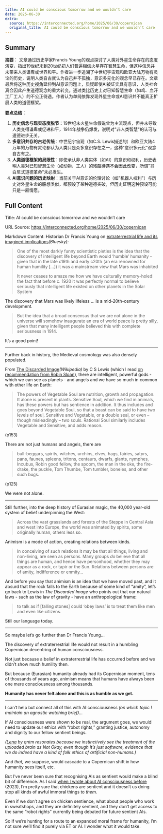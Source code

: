 ```yaml
---
title: AI could be conscious tomorrow and we wouldn’t care
date: 2025-06-30
extra:
  source: https://interconnected.org/home/2025/06/30/copernican
  original_title: AI could be conscious tomorrow and we wouldn’t care
---
```

## Summary
**摘要**：
文章通过历史学家Francis Young的观点探讨了人类对外星生命存在的态度演变，指出19世纪末到20世纪初人们普遍相信火星存在智慧生命，但这种信念并未带来人类谦卑或世界和平。作者进一步追溯了中世纪宇宙观和欧亚大陆万物有灵论的历史，说明人类自古就认为自己并不孤独，意识多元化的观念早已存在。文章最后将这种历史视角延伸到AI意识问题上，质疑即使AI被证实具有意识，人类社会真会因此产生道德观念的重大转变。通过类比历史上对已知智慧生命（如鸡、血汗工厂工人）的不公正待遇，作者认为单纯依靠发现外星生命或AI意识并不能真正扩展人类的道德框架。

**要点总结**：
1. **历史信念与现实态度脱节**：19世纪末火星生命假说曾为主流观点，但并未导致人类变得谦卑或促进和平，1914年战争仍爆发，说明对"非人类智慧"的认可与道德进步无关。
2. **多意识共存的古老传统**：中世纪宇宙观（如C.S. Lewis描述的）和欧亚大陆4万年的万物有灵论都认为人类只是众多意识存在之一，这种"意识多元化"观念自古有之。
3. **人类道德框架的局限性**：即使承认非人类实体（如AI）的意识和权利，历史表明人类对已知智慧生命（如动物、工人）的残酷待遇不会因此改变，所谓"哥白尼式道德革命"未必发生。
4. **AI意识问题的历史映射**：当前关于AI意识的伦理讨论（如"机器人权利"）与历史对外星生命的臆想类似，都预设了某种道德突破，但历史证明这种预设可能只是一厢情愿。
## Full Content
Title: AI could be conscious tomorrow and we wouldn’t care

URL Source: https://interconnected.org/home/2025/06/30/copernican

Markdown Content:
Historian Dr Francis Young on [extraterrestrial life and its imagined implications](https://bsky.app/profile/drfrancisyoung.bsky.social/post/3lsri2z2ih22h)_(Bluesky):_

> One of the most darkly funny scientistic pieties is the idea that the discovery of intelligent life beyond Earth would ‘humble’ humanity - given that in the late c19th and early c20th (an era renowned for human humility […]) it was a mainstream view that Mars was inhabited
> 
> 
> It never ceases to amaze me how we have culturally memory-holed the fact that before c. 1920 it was perfectly normal to believe seriously that intelligent life existed on other planets in the Solar System

The discovery that Mars was likely lifeless … is a mid-20th-century development.

> But the idea that a broad consensus that we are not alone in the universe will somehow inaugurate an era of world peace is pretty silly, given that many intelligent people believed this with complete seriousness in 1914.

It’s a good point!

* * *

Further back in history, the Medieval cosmology was also densely populated.

From [The Discarded Image](https://en.wikipedia.org/wiki/The_Discarded_Image)_(Wikipedia)_ by C S Lewis (which I read [on recommendation from Robin Sloan](https://interconnected.org/home/2023/12/28/books)), there are intelligent, powerful gods - which we can see as planets - and angels and we have so much in common with other life on Earth:

> The powers of Vegetable Soul are nutrition, growth and propagation. It alone is present in plants. Sensitive Soul, which we find in animals, has these powers but has sentience in addition. It thus includes and goes beyond Vegetable Soul, so that a beast can be said to have two levels of soul, Sensitive and Vegetable, or a double seal, or even – though misleadingly – two souls. Rational Soul similarly includes Vegetable and Sensitive, and adds reason.

(p153)

There are not just humans and angels, there are

> bull-beggars, spirits, witches, urchins, elves, hags, fairies, satyrs, pans, faunes, spleens, tritons, centaurs, dwarfs, giants, nymphes, Incubus, Robin good fellow, the spoom, the man in the oke, the fire-drake, the puckle, Tom Thumbe, Tom tumbler, boneles, and other such bugs.

(p125)

We were not alone.

* * *

Still further, into the deep history of Eurasian magic, the 40,000 year-old system of belief underpinning the West:

> Across the vast grasslands and forests of the Steppe in Central Asia and west into Europe, the world was animated by spirits, some originally human, others less so.

Animism is a mode of action, creating relations between kinds.

> In conceiving of such relations it may be that all things, living and non-living, are seen as persons. Many groups _do_ believe that all things are human, and hence have personhood, whether they may appear as a rock, or tapir or the Sun. Relations between persons are of amity, indifference or enmity…

And before you say that animism is an idea that we have moved past, and it absurd that the rock falls to the Earth because of some kind of “amity”, let’s go back to Lewis in _The Discarded Image_ who points out that our natural laws - such as the law of gravity - have an anthropological frame:

> to talk as if [falling stones] could ‘obey laws’ is to treat them like men and even like citizens.

Still our language today.

* * *

So maybe let’s go further than Dr Francis Young…

The discovery of extraterrestrial life would not result in a humbling Copernican decentring of human consciousness.

Not just because a belief in extraterrestrial life has occurred before and we didn’t show much humility then.

But because (Eurasian) humanity already had its Copernican moment, tens of thousands of years ago, animism means that humans have always been one mere consciousness among thousands.

**Humanity has never felt alone and this is as humble as we get.**

* * *

I can’t help but connect all of this with AI consciousness _(on which topic I maintain an agnostic watching brief)…_

If AI consciousness were shown to be real, the argument goes, we would need to update our ethics with “robot rights,” granting justice, autonomy and dignity to our fellow sentient beings.

_([Lena](https://qntm.org/mmacevedo) by qntm resonates because we instinctively see the treatment of the uploaded brain as Not Okay, even though it’s just software, evidence that we do indeed have a kind of folk ethics of artificial non-humans.)_

And _that,_ we suppose, would cascade to a Copernican shift in how humanity sees itself, etc.

But I’ve never been sure that recognising AIs as sentient would make a blind bit of difference. As I said [when I wrote about AI consciousness before](https://interconnected.org/home/2023/01/09/act) (2023), I’m pretty sure that chickens are sentient and it doesn’t us doing stop all kinds of awful immoral things to _them._

Even if we don’t agree on chicken sentience, what about people who work in sweatshops, and they are definitely sentient, and they don’t get access to the same “robot rights” currently being debated for future sentient AIs.

So if we’re hunting for a route to an expanded moral frame for humanity, I’m not sure we’ll find it purely via ET or AI. I wonder what it would take.

